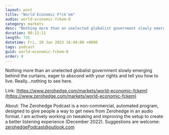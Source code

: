 ```yaml
---
layout: post
title: "World Economic F*ck'em"
audio: world-economic-fckem-0
category: markets
desc: "Nothing more than an unelected globalist government slowly emerging behind the curtains, eager to abscond with your rights and tell you how to live. Really...nothing to see here."
duration: 00:12:11
length: 731
datetime: Fri, 20 Jan 2023 16:40:00 +0000
tags: podcast
guid: world-economic-fckem-0
order: 0
---
```

Nothing more than an unelected globalist government slowly emerging behind the curtains, eager to abscond with your rights and tell you how to live. Really...nothing to see here.

Link: [https://www.zerohedge.com/markets/world-economic-fckem](https://www.zerohedge.com/markets/world-economic-fckem)

About: The Zerohedge Podcast is a non-commercial, automated program, designed to give people a way to get news from Zerohedge in an audio format.  I am actively working on tweaking and improving the setup to create a better listening experience (December 2022).  Suggestions are welcome: [zerohedgePodcast@outlook.com](mailto:zerohedgePodcast@outlook.com)